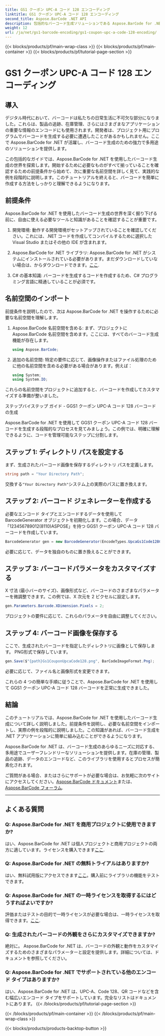 ```yaml
---
title: GS1 クーポン UPC-A コード 128 エンコーディング
linktitle: GS1 クーポン UPC-A コード 128 エンコーディング
second_title: Aspose.BarCode .NET API
description: 包括的なバーコード生成ソリューションである Aspose.BarCode for .NET を使用してバーコードを簡単に生成します。今日から始めましょう！
weight: 12
url: /ja/net/gs1-barcode-encoding/gs1-coupon-upc-a-code-128-encoding/
---
```


{{< blocks/products/pf/main-wrap-class >}}
{{< blocks/products/pf/main-container >}}
{{< blocks/products/pf/tutorial-page-section >}}

# GS1 クーポン UPC-A コード 128 エンコーディング


## 導入

デジタル時代において、バーコードは私たちの日常生活に不可欠な部分になりました。これらは、製品の追跡、在庫管理、さらにはさまざまなアプリケーションの重要な情報のエンコードにも使用されます。開発者は、プロジェクト用にプログラムでバーコードを生成する必要に遭遇したことがあるかもしれません。ここで Aspose.BarCode for .NET が活躍し、バーコード生成のための強力で多用途のソリューションを提供します。

この包括的なガイドでは、Aspose.BarCode for .NET を使用したバーコード生成の世界を探索します。開始するために必要なものがすべて揃っていることを確認するための前提条件から始めて、次に重要な名前空間を詳しく見て、実践的な例を段階的に説明します。このチュートリアルを終えると、バーコードを簡単に作成する方法をしっかりと理解できるようになります。

## 前提条件

Aspose.BarCode for .NET を使用したバーコード生成の世界を深く掘り下げる前に、自由に使える必要なツールと知識があることを確認することが重要です。

1. 開発環境: 動作する開発環境がセットアップされていることを確認してください。これには、.NET コードを作成してコンパイルするために選択した Visual Studio またはその他の IDE が含まれます。

2.  Aspose.BarCode for .NET ライブラリ: Aspose.BarCode for .NET がシステムにインストールされている必要があります。まだダウンロードしていない場合は、からダウンロードできます。[ここ](https://releases.aspose.com/barcode/net/).

3. C# の基本知識: バーコードを生成するコードを作成するため、C# プログラミング言語に精通していることが必須です。

## 名前空間のインポート

前提条件を説明したので、次は Aspose.BarCode for .NET を操作するために必要な名前空間を理解します。

1. Aspose.BarCode 名前空間を含める: まず、プロジェクトに Aspose.BarCode 名前空間を含めます。ここには、すべてのバーコード生成機能が存在します。

   ```csharp
   using Aspose.BarCode;
   ```

2. 追加の名前空間: 特定の要件に応じて、画像操作またはファイル処理のために他の名前空間を含める必要がある場合があります。例えば：

   ```csharp
   using System;
   using System.IO;
   ```

これらの名前空間をプロジェクトに追加すると、バーコードを作成してカスタマイズする準備が整いました。

ステップバイステップ ガイド - GGS1 クーポン UPC-A コード 128 バーコードの生成

Aspose.BarCode for .NET を使用して GGS1 クーポン UPC-A コード 128 バーコードを生成する段階的なプロセスを見てみましょう。この例では、明確に理解できるように、コードを管理可能なステップに分割します。

## ステップ 1: ディレクトリ パスを設定する

まず、生成されたバーコード画像を保存するディレクトリ パスを定義します。

```csharp
string path = "Your Directory Path";
```

交換する`"Your Directory Path"`システム上の実際のパスに置き換えます。

## ステップ 2: バーコード ジェネレーターを作成する

必要なエンコード タイプとエンコードするデータを使用して BarcodeGenerator オブジェクトを初期化します。この場合、データ「123456789012(8110)ASPOSE」を持つ GGS1 クーポン UPC-A コード 128 バーコードを作成しています。

```csharp
BarcodeGenerator gen = new BarcodeGenerator(EncodeTypes.UpcaGs1Code128Coupon, "123456789012(8110)ASPOSE");
```

必要に応じて、データを独自のものに置き換えることができます。

## ステップ 3: バーコードパラメータをカスタマイズする

X 寸法 (最小バーのサイズ)、画像形式など、バーコードのさまざまなパラメーターを微調整できます。この例では、X 次元を 2 ピクセルに設定します。

```csharp
gen.Parameters.Barcode.XDimension.Pixels = 2;
```

プロジェクトの要件に応じて、これらのパラメータを自由に調整してください。

## ステップ 4: バーコード画像を保存する

ここで、生成されたバーコードを指定したディレクトリに画像として保存します。 PNG形式で保存しています。

```csharp
gen.Save($"{path}Gs1CouponUpcaCode128.png", BarCodeImageFormat.Png);
```

必要に応じて、ファイル名と画像形式を変更できます。

これらの 4 つの簡単な手順に従うことで、Aspose.BarCode for .NET を使用して GGS1 クーポン UPC-A コード 128 バーコードを正常に生成できました。

## 結論

このチュートリアルでは、Aspose.BarCode for .NET を使用したバーコード生成について詳しく説明しました。前提条件を説明し、必要な名前空間をインポートし、実際の例を段階的に説明しました。この知識があれば、バーコード生成を .NET アプリケーションに簡単に組み込むことができるようになります。

Aspose.BarCode for .NET は、バーコード生成のあらゆるニーズに対応する、多用途でユーザーフレンドリーなソリューションを提供します。在庫の管理、製品の追跡、データのエンコードなど、このライブラリを使用するとプロセスが簡素化されます。

ご質問がある場合、またはさらにサポートが必要な場合は、お気軽に次のサイトにアクセスしてください。[Aspose.BarCode ドキュメント](https://reference.aspose.com/barcode/net/)または、[Aspose.BarCode フォーラム](https://forum.aspose.com/c/barcode/13).

---

## よくある質問

### Q: Aspose.BarCode for .NET を商用プロジェクトに使用できますか?
はい、Aspose.BarCode for .NET は個人プロジェクトと商用プロジェクトの両方に適しています。ライセンスを購入できます[ここ](https://purchase.aspose.com/buy).

### Q: Aspose.BarCode for .NET の無料トライアルはありますか?
はい、無料試用版にアクセスできます[ここ](https://releases.aspose.com/)。購入前にライブラリの機能をテストできます。

### Q: Aspose.BarCode for .NET の一時ライセンスを取得するにはどうすればよいですか?
評価またはテストの目的で一時ライセンスが必要な場合は、一時ライセンスを取得できます。[ここ](https://purchase.aspose.com/temporary-license/).

### Q: 生成されたバーコードの外観をさらにカスタマイズできますか?
絶対に。 Aspose.BarCode for .NET は、バーコードの外観と動作をカスタマイズするためのさまざまなパラメーターと設定を提供します。詳細については、ドキュメントを参照してください。

### Q: Aspose.BarCode for .NET でサポートされている他のエンコード タイプはありますか?
はい、Aspose.BarCode for .NET は、UPC-A、Code 128、QR コードなどを含む幅広いエンコード タイプをサポートしています。完全なリストはドキュメントにあります。
{{< /blocks/products/pf/tutorial-page-section >}}

{{< /blocks/products/pf/main-container >}}
{{< /blocks/products/pf/main-wrap-class >}}

{{< blocks/products/products-backtop-button >}}
